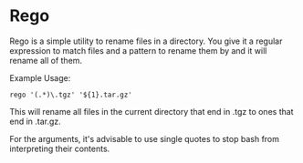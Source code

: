 # Rego

Rego is a simple utility to rename files in a directory.  You give it a regular expression to match files and a pattern to rename them by and it will rename all of them.

Example Usage:

```
rego '(.*)\.tgz' '${1}.tar.gz'
```

This will rename all files in the current directory that end in .tgz to ones that end in .tar.gz.

For the arguments, it's advisable to use single quotes to stop bash from interpreting their contents.